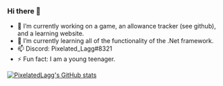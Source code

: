 ### Hi there 👋
- 🔭 I’m currently working on a game, an allowance tracker (see github), and a learning website.
- 🌱 I’m currently learning all of the functionality of the .Net framework.
- 📫 Discord: Pixelated_Lagg#8321
- ⚡ Fun fact: I am a young teenager.

[![PixelatedLagg's GitHub stats](https://github-readme-stats.vercel.app/api?username=PixelatedLagg)](https://github.com/anuraghazra/github-readme-stats)
